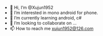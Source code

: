 - 👋 Hi, I’m @Xujun1952
- 👀 I’m interested in mono android for phone.
- 🌱 I’m currently learning android, c#
- 💞️ I’m looking to collaborate on ...
- 📫 How to reach me xujun1952@126.com

<!---
Xujun1952/Xujun1952 is a ✨ special ✨ repository because its `README.md` (this file) appears on your GitHub profile.
You can click the Preview link to take a look at your changes.
--->
